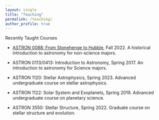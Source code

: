```yaml
---
layout: single
title: "Teaching"
permalink: /teaching/
author_profile: true
---
```


Recently Taught Courses

* [ASTRON 0088: From Stonehenge to Hubble](https://www.physicsandastronomy.pitt.edu/content/astron-0088-stonehenge-hubble), Fall 2022. A historical introduction to astronomy for non-science majors.

* ASTRON 0113/0413: Introduction to Astronomy, Spring 2017. An introduction to astronomy for Science majors.

* ASTRON 1120: Stellar Astrophysics, Spring 2023. Advanced undergraduate course on stellar astrophysics.

* ASTRON 1122: Solar System and Exoplanets, Spring 2019. Advanced undergraduate course on planetary science.

* ASTRON 3550: Stellar Structure, Spring 2022. Graduate course on stellar structure and evolution.
